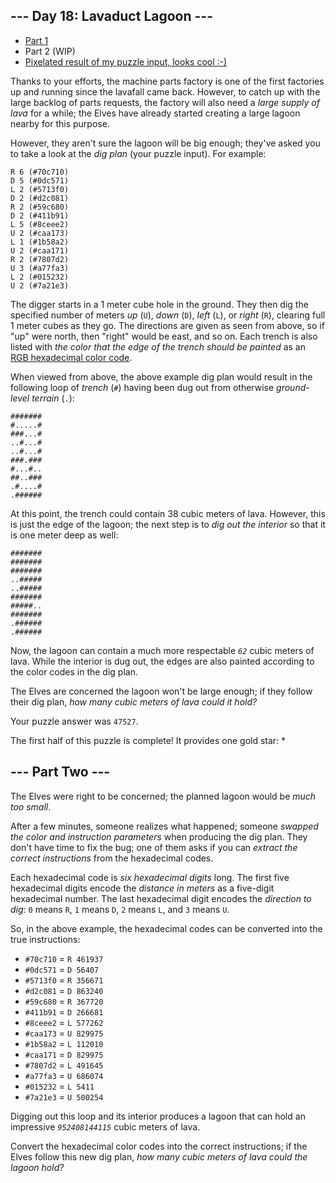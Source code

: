 <article class="day-desc"><h2>--- Day 18: Lavaduct Lagoon ---</h2>
<ul>
<li><a href="18a.php">Part 1</a></li>
<li>Part 2 (WIP)</li>
<li><a href="drawing.txt">Pixelated result of my puzzle input, looks cool :-)</a></li>
</ul>
<p>Thanks to your efforts, the machine parts factory is one of the first factories up and running since the lavafall came back. However, to catch up with the large backlog of parts requests, the factory will also need a <em>large supply of lava</em> for a while; the Elves have already started creating a large lagoon nearby for this purpose.</p>
<p>However, they aren't sure the lagoon will be big enough; they've asked you to take a look at the <em>dig plan</em> (your puzzle input). For example:</p>
<pre><code>R 6 (#70c710)
D 5 (#0dc571)
L 2 (#5713f0)
D 2 (#d2c081)
R 2 (#59c680)
D 2 (#411b91)
L 5 (#8ceee2)
U 2 (#caa173)
L 1 (#1b58a2)
U 2 (#caa171)
R 2 (#7807d2)
U 3 (#a77fa3)
L 2 (#015232)
U 2 (#7a21e3)
</code></pre>
<p>The digger starts in a 1 meter cube hole in the ground. They then dig the specified number of meters <em>up</em> (<code>U</code>), <em>down</em> (<code>D</code>), <em>left</em> (<code>L</code>), or <em>right</em> (<code>R</code>), clearing full 1 meter cubes as they go. The directions are given as seen from above, so if "up" were north, then "right" would be east, and so on. Each trench is also listed with <em>the color that the edge of the trench should be painted</em> as an <a href="https://en.wikipedia.org/wiki/RGB_color_model#Numeric_representations" target="_blank">RGB hexadecimal color code</a>.</p>
<p>When viewed from above, the above example dig plan would result in the following loop of <em>trench</em> (<code>#</code>) having been dug out from otherwise <em>ground-level terrain</em> (<code>.</code>):</p>
<pre><code>#######
#.....#
###...#
..#...#
..#...#
###.###
#...#..
##..###
.#....#
.######
</code></pre>
<p>At this point, the trench could contain 38 cubic meters of lava. However, this is just the edge of the lagoon; the next step is to <em>dig out the interior</em> so that it is one meter deep as well:</p>
<pre><code>#######
#######
#######
..#####
..#####
#######
#####..
#######
.######
.######
</code></pre>
<p>Now, the lagoon can contain a much more respectable <code><em>62</em></code> cubic meters of lava. While the interior is dug out, the edges are also painted according to the color codes in the dig plan.</p>
<p>The Elves are concerned the lagoon won't be large enough; if they follow their dig plan, <em>how many cubic meters of lava could it hold?</em></p>
</article>
<p>Your puzzle answer was <code>47527</code>.</p><p class="day-success">The first half of this puzzle is complete! It provides one gold star: *</p>
<article class="day-desc"><h2 id="part2">--- Part Two ---</h2><p>The Elves were right to be concerned; the planned lagoon would be <em>much too small</em>.</p>
<p>After a few minutes, someone realizes what happened; someone <em><span title="Futuristic sprintf()?">swapped</span> the color and instruction parameters</em> when producing the dig plan. They don't have time to fix the bug; one of them asks if you can <em>extract the correct instructions</em> from the hexadecimal codes.</p>
<p>Each hexadecimal code is <em>six hexadecimal digits</em> long. The first five hexadecimal digits encode the <em>distance in meters</em> as a five-digit hexadecimal number. The last hexadecimal digit encodes the <em>direction to dig</em>: <code>0</code> means <code>R</code>, <code>1</code> means <code>D</code>, <code>2</code> means <code>L</code>, and <code>3</code> means <code>U</code>.</p>
<p>So, in the above example, the hexadecimal codes can be converted into the true instructions:</p>
<ul>
<li><code>#70c710</code> = <code>R 461937</code></li>
<li><code>#0dc571</code> = <code>D 56407</code></li>
<li><code>#5713f0</code> = <code>R 356671</code></li>
<li><code>#d2c081</code> = <code>D 863240</code></li>
<li><code>#59c680</code> = <code>R 367720</code></li>
<li><code>#411b91</code> = <code>D 266681</code></li>
<li><code>#8ceee2</code> = <code>L 577262</code></li>
<li><code>#caa173</code> = <code>U 829975</code></li>
<li><code>#1b58a2</code> = <code>L 112010</code></li>
<li><code>#caa171</code> = <code>D 829975</code></li>
<li><code>#7807d2</code> = <code>L 491645</code></li>
<li><code>#a77fa3</code> = <code>U 686074</code></li>
<li><code>#015232</code> = <code>L 5411</code></li>
<li><code>#7a21e3</code> = <code>U 500254</code></li>
</ul>
<p>Digging out this loop and its interior produces a lagoon that can hold an impressive <code><em>952408144115</em></code> cubic meters of lava.</p>
<p>Convert the hexadecimal color codes into the correct instructions; if the Elves follow this new dig plan, <em>how many cubic meters of lava could the lagoon hold?</em></p>
</article>